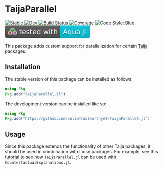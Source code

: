 # TaijaParallel

[![Stable](https://img.shields.io/badge/docs-stable-blue.svg)](https://JuliaTrustworthyAI.github.io/TaijaParallel.jl/stable/)
[![Dev](https://img.shields.io/badge/docs-dev-blue.svg)](https://JuliaTrustworthyAI.github.io/TaijaParallel.jl/dev/)
[![Build Status](https://github.com/JuliaTrustworthyAI/TaijaParallel.jl/actions/workflows/CI.yml/badge.svg?branch=main)](https://github.com/JuliaTrustworthyAI/TaijaParallel.jl/actions/workflows/CI.yml?query=branch%3Amain)
[![Coverage](https://codecov.io/gh/JuliaTrustworthyAI/TaijaParallel.jl/branch/main/graph/badge.svg)](https://codecov.io/gh/JuliaTrustworthyAI/TaijaParallel.jl)
[![Code Style: Blue](https://img.shields.io/badge/code%20style-blue-4495d1.svg)](https://github.com/invenia/BlueStyle)
[![Aqua QA](https://raw.githubusercontent.com/JuliaTesting/Aqua.jl/master/badge.svg)](https://github.com/JuliaTesting/Aqua.jl)

This package adds custom support for parallelization for certain [Taija](https://github.com/JuliaTrustworthyAI) packages.

## Installation

The stable version of this package can be installed as follows:

``` julia
using Pkg
Pkg.add("TaijaParallel.jl")
```

The development version can be installed like so:

``` julia
using Pkg
Pkg.add("https://github.com/JuliaTrustworthyAI/TaijaParallel.jl")
```

## Usage

Since this package extends the functionality of other Taija packages, it should be used in combination with those packages. For example, see this [tutorial](https://juliatrustworthyai.github.io/CounterfactualExplanations.jl/v0.1/tutorials/parallelization/) to see how `TaijaParallel.jl` can be used with `CounterfactualExplanations.jl`.

